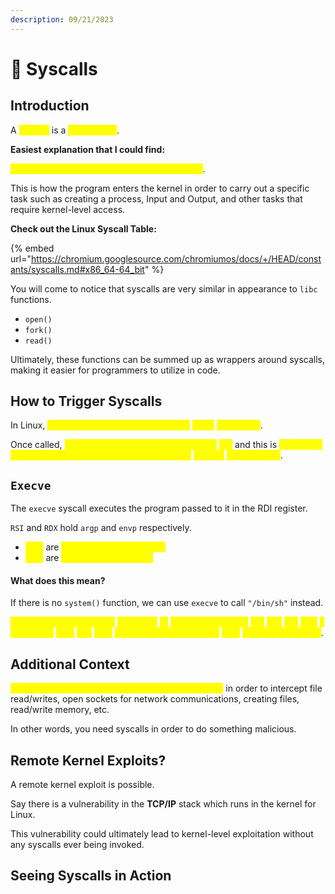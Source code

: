 ```yaml
---
description: 09/21/2023
---
```


# 📲 Syscalls

## Introduction

A <mark style="color:yellow;">**syscall**</mark> is a <mark style="color:yellow;">**system call**</mark>.

**Easiest explanation that I could find:**&#x20;

<mark style="color:yellow;">**A syscall is a function executed by the kernel**</mark>.

This is how the program enters the kernel in order to carry out a specific task such as creating a process, Input and Output, and other tasks that require kernel-level access.

**Check out the Linux Syscall Table:**

{% embed url="https://chromium.googlesource.com/chromiumos/docs/+/HEAD/constants/syscalls.md#x86_64-64_bit" %}

You will come to notice that syscalls are very similar in appearance to `libc` functions.

* `open()`
* `fork()`
* `read()`

Ultimately, these functions can be summed up as wrappers around syscalls, making it easier for programmers to utilize in code.

## How to Trigger Syscalls

In Linux, <mark style="color:yellow;">syscalls are triggered by using the</mark> <mark style="color:yellow;"></mark><mark style="color:yellow;">`int80`</mark> <mark style="color:yellow;"></mark><mark style="color:yellow;">instruction</mark>.

Once called, <mark style="color:yellow;">the kernel checks the value stored in</mark> <mark style="color:yellow;"></mark><mark style="color:yellow;">`RAX`</mark> and this is <mark style="color:yellow;">equivalent to the syscall number which is what depicts</mark> <mark style="color:yellow;"></mark><mark style="color:yellow;">**WHICH**</mark> <mark style="color:yellow;"></mark><mark style="color:yellow;">syscall is ran</mark>.

## `Execve`

The `execve` syscall executes the program passed to it in the RDI register.

`RSI` and `RDX` hold `argp` and `envp` respectively.

* <mark style="color:yellow;">`argp`</mark> are <mark style="color:yellow;">command line arguments</mark>
* <mark style="color:yellow;">`envp`</mark> are <mark style="color:yellow;">environment variables</mark>

#### What does this mean?

If there is no `system()` function, we can use `execve` to call `"/bin/sh"` instead.

<mark style="color:yellow;">This will pass in a pointer</mark> <mark style="color:yellow;"></mark><mark style="color:yellow;">`"/bin/sh"`</mark> <mark style="color:yellow;"></mark><mark style="color:yellow;">to</mark> <mark style="color:yellow;"></mark><mark style="color:yellow;">`RDI`</mark><mark style="color:yellow;">, populating the</mark> <mark style="color:yellow;"></mark><mark style="color:yellow;">`RSI`</mark> <mark style="color:yellow;"></mark><mark style="color:yellow;">and</mark> <mark style="color:yellow;"></mark><mark style="color:yellow;">`RDX`</mark> <mark style="color:yellow;"></mark><mark style="color:yellow;">with</mark> <mark style="color:yellow;"></mark><mark style="color:yellow;">`0`</mark> <mark style="color:yellow;"></mark><mark style="color:yellow;">since both</mark> <mark style="color:yellow;"></mark><mark style="color:yellow;">`argv`</mark> <mark style="color:yellow;"></mark><mark style="color:yellow;">and</mark> <mark style="color:yellow;"></mark><mark style="color:yellow;">`envp`</mark> <mark style="color:yellow;"></mark><mark style="color:yellow;">need to have the value of</mark> <mark style="color:yellow;"></mark><mark style="color:yellow;">`NULL`</mark> <mark style="color:yellow;"></mark><mark style="color:yellow;">to grant you a shell</mark>.

## Additional Context

<mark style="color:yellow;">Kernel-based malware and exploits require syscalls</mark> in order to intercept file read/writes, open sockets for network communications, creating files, read/write memory, etc.

In other words, you need syscalls in order to do something malicious.

## Remote Kernel Exploits?

A remote kernel exploit is possible.&#x20;

Say there is a vulnerability in the **TCP/IP** stack which runs in the kernel for Linux.

This vulnerability could ultimately lead to kernel-level exploitation without any syscalls ever being invoked.

## Seeing Syscalls in Action
